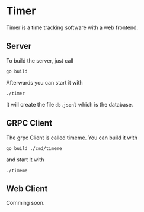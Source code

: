 # Timer

Timer is a time tracking software with a web frontend.


## Server

To build the server, just call

```
go build
```

Afterwards you can start it with

```
./timer
```

It will create the file `db.jsonl` which is the database.


## GRPC Client

The grpc Client is called timeme. You can build it with

```
go build ./cmd/timeme
```

and start it with

```
./timeme
```


## Web Client

Comming soon.
